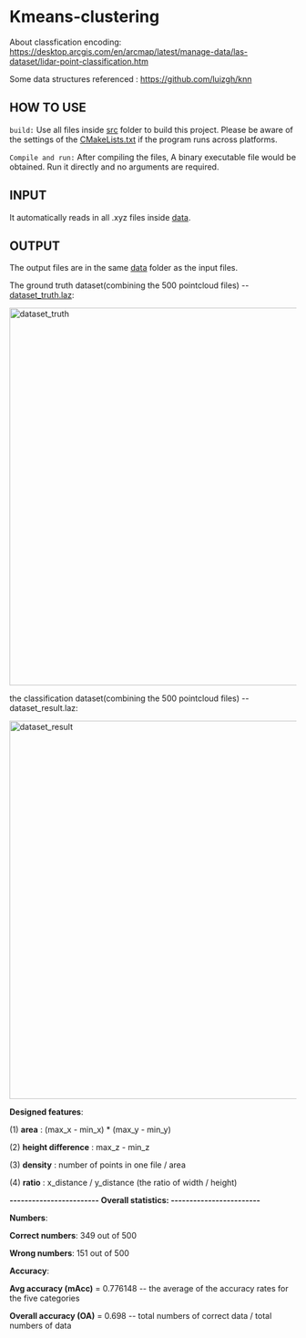 # Kmeans-clustering

About classfication encoding: https://desktop.arcgis.com/en/arcmap/latest/manage-data/las-dataset/lidar-point-classification.htm

Some data structures referenced : https://github.com/luizgh/knn

## HOW TO USE

`build:` 
Use all files inside [src](https://github.com/SEUZFY/Kmeans_clustering/tree/master/Kmeans/src) folder to build this project. 
Please be aware of the settings of the [CMakeLists.txt](https://github.com/SEUZFY/Kmeans_clustering/blob/master/Kmeans/CMakeLists.txt)
if the program runs across platforms.

`Compile and run:`
After compiling the files, A binary executable file would be obtained. Run it directly and no arguments are required.

## INPUT
It automatically reads in all .xyz files inside [data](https://github.com/SEUZFY/Kmeans_clustering/tree/master/Kmeans/data).

## OUTPUT

The output files are in the same [data](https://github.com/SEUZFY/Kmeans_clustering/tree/master/Kmeans/data) folder as the input files.

The ground truth dataset(combining the 500 pointcloud files) -- [dataset_truth.laz](https://github.com/SEUZFY/Kmeans_clustering/blob/master/Kmeans/data/dataset_result.laz):

<img width="663" alt="dataset_truth" src="https://user-images.githubusercontent.com/72781910/156752307-a595f68e-2b45-4458-b355-b3e8f5e95239.PNG">

the classification dataset(combining the 500 pointcloud files) -- dataset_result.laz:

<img width="664" alt="dataset_result" src="https://user-images.githubusercontent.com/72781910/156752428-751f3c5a-2f77-4b34-a023-d980eff1fa48.PNG">

**Designed features**:

(1) **area** : (max_x - min_x) * (max_y - min_y)

(2) **height difference** : max_z - min_z

(3) **density** : number of points in one file / area

(4)	**ratio** : x_distance / y_distance (the ratio of width / height)

**------------------------ Overall statistics:   ------------------------**

**Numbers**: 

**Correct numbers**: 349 out of 500

**Wrong numbers**: 151 out of 500

**Accuracy**: 

**Avg accuracy (mAcc)** = 0.776148 -- the average of the accuracy rates for the five categories

**Overall accuracy (OA)** = 0.698 -- total numbers of correct data / total numbers of data
